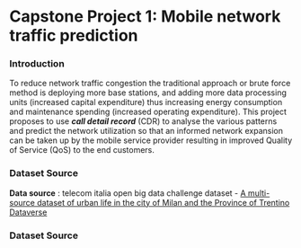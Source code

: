 # Capstone Project 1: Mobile network traffic prediction

### Introduction
To reduce network traffic congestion the traditional approach or brute force method is deploying more base stations, and adding more data processing units (increased capital expenditure) thus increasing energy consumption and maintenance spending (increased operating expenditure). This project proposes to use __*call detail record*__ (CDR) to analyse the various patterns and predict the network utilization so that an informed network expansion can be taken up by the mobile service provider resulting in improved Quality of Service (QoS) to the end customers.

### Dataset Source
__Data source__ : telecom italia open big data challenge dataset - [A multi-source dataset of urban life in the city of Milan and the Province of Trentino Dataverse](https://dataverse.harvard.edu/dataverse/bigdatachallenge)

### Dataset Source
